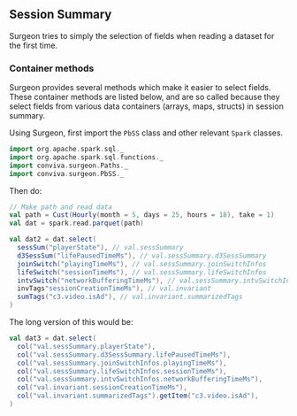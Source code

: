 ## Session Summary 

Surgeon tries to simply the selection of fields when reading a dataset for the
first time. 

### Container methods

Surgeon provides several methods which make it easier to select fields. These
container methods are listed below, and are so called because they select
fields from various data containers (arrays, maps, structs) in session summary. 

Using Surgeon, first import the `PbSS`  class and other relevant `Spark`
classes. 

```scala mdoc 
import org.apache.spark.sql._
import org.apache.spark.sql.functions._
import conviva.surgeon.Paths._
import conviva.surgeon.PbSS._
```

Then do:

``` scala 
// Make path and read data
val path = Cust(Hourly(month = 5, days = 25, hours = 18), take = 1)
val dat = spark.read.parquet(path)

val dat2 = dat.select(
  sessSum("playerState"), // val.sessSummary
  d3SessSum("lifePausedTimeMs"), // val.sessSummary.d3SessSummary
  joinSwitch("playingTimeMs"), // val.sessSummary.joinSwitchInfos
  lifeSwitch("sessionTimeMs"), // val.sessSummary.lifeSwitchInfos
  intvSwitch("networkBufferingTimeMs"), // val.sessSummary.intvSwitchInfos
  invTags"sessionCreationTimeMs"), // val.invariant
  sumTags("c3.video.isAd"), // val.invariant.summarizedTags
)
```

The long version of this would be:

``` scala 
val dat3 = dat.select(
  col("val.sessSummary.playerState"),
  col("val.sessSummary.d3SessSummary.lifePausedTimeMs"),
  col("val.sessSummary.joinSwitchInfos.playingTimeMs"),
  col("val.sessSummary.lifeSwitchInfos.sessionTimeMs"),
  col("val.sessSummary.intvSwitchInfos.networkBufferingTimeMs"),
  col("val.invariant.sessionCreationTimeMs"),
  col("val.invariant.summarizedTags").getItem("c3.video.isAd"),
)
```
